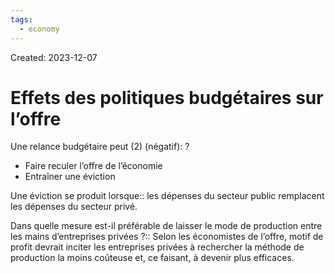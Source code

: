 ```yaml
---
tags:
  - economy
---
```

Created: 2023-12-07

# Effets des politiques budgétaires sur l’offre
Une relance budgétaire peut (2) (négatif):
?
- Faire reculer l’offre de l’économie
- Entraîner une éviction

Une éviction se produit lorsque:: les dépenses du secteur public remplacent les dépenses du secteur privé.
<!--SR:!2023-12-18,2,210-->

Dans quelle mesure est-il préférable de laisser le mode de production entre les mains d’entreprises privées ?:: Selon les économistes de l’offre, motif de profit devrait inciter les entreprises privées à rechercher la méthode de production la moins coûteuse et, ce faisant, à devenir plus efficaces.